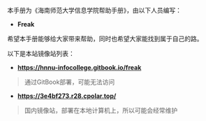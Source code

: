 本手册为《海南师范大学信息学院帮助手册》，由以下人员编写：

- **Freak**


希望本手册能够给大家带来帮助，同时也希望大家能找到属于自己的路。

以下是本站镜像站列表：
- **https://hnnu-infocollege.gitbook.io/freak** 
> 通过GitBook部署，可能无法访问

- **https://3e4bf273.r28.cpolar.top/** 
> 国内镜像站，部署在本地计算机上，所以可能会经常维护